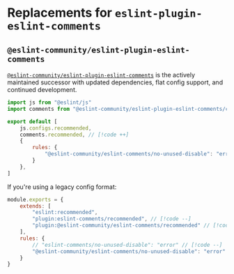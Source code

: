 # Replacements for `eslint-plugin-eslint-comments`

## `@eslint-community/eslint-plugin-eslint-comments`

[`@eslint-community/eslint-plugin-eslint-comments`](https://github.com/eslint-community/eslint-plugin-eslint-comments) is the actively maintained successor with updated dependencies, flat config support, and continued development.

```js
import js from "@eslint/js"
import comments from "@eslint-community/eslint-plugin-eslint-comments/configs" // [!code ++]

export default [
    js.configs.recommended,
    comments.recommended, // [!code ++]
    {
        rules: {
            "@eslint-community/eslint-comments/no-unused-disable": "error", // [!code ++]
        }
    },
]
```

If you're using a legacy config format:

```js
module.exports = {
    extends: [
        "eslint:recommended",
        "plugin:eslint-comments/recommended", // [!code --]
        "plugin:@eslint-community/eslint-comments/recommended" // [!code ++]
    ],
    rules: {
        // "eslint-comments/no-unused-disable": "error" // [!code --]
        "@eslint-community/eslint-comments/no-unused-disable": "error" // [!code ++]
    }
}
```
